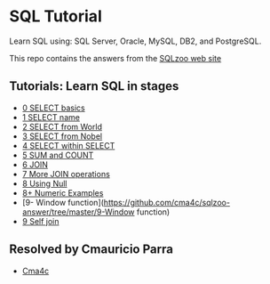 # SQL Tutorial

Learn SQL using: SQL Server, Oracle, MySQL, DB2, and PostgreSQL.

This repo contains the answers from the [SQLzoo web site](https://sqlzoo.net/)

## Tutorials: Learn SQL in stages

 - [0 SELECT basics](https://github.com/cma4c/sqlzoo-answer/tree/master/0-SELECT-basics)
 - [1 SELECT name](https://github.com/cma4c/sqlzoo-answer/tree/master/1-SELECT-name)
 - [2 SELECT from World](https://github.com/cma4c/sqlzoo-answer/tree/master/2-SELECT-from-World)
 - [3 SELECT from Nobel](https://github.com/cma4c/sqlzoo-answer/tree/master/3-SELECT-from-Nobel)
 - [4 SELECT within SELECT](https://github.com/cma4c/sqlzoo-answer/tree/master/4-SELECT-within-SELECT)
 - [5 SUM and COUNT](https://github.com/cma4c/sqlzoo-answer/tree/master/5-SUM-and-COUNT)
 - [6 JOIN](https://github.com/cma4c/sqlzoo-answer/tree/master/6-JOIN)
 - [7 More JOIN operations](https://github.com/cma4c/sqlzoo-answer/tree/master/7-More-JOIN-operations)
 - [8 Using Null](https://github.com/cma4c/sqlzoo-answer/tree/master/8-Using-Null)
 - [8+ Numeric Examples](https://github.com/cma4c/sqlzoo-answer/tree/master/8+-Numeric-Examples)
 - [9- Window function](https://github.com/cma4c/sqlzoo-answer/tree/master/9-Window function)
 - [9 Self join](https://github.com/cma4c/sqlzoo-answer/tree/master/9-Self-join)

## Resolved by Cmauricio Parra

 - [Cma4c](https://twitter.com/cma4c)
